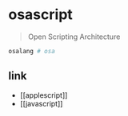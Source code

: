 # osascript

> Open Scripting Architecture

```sh
osalang # osa
```

## link
- [[applescript]]
- [[javascript]]
